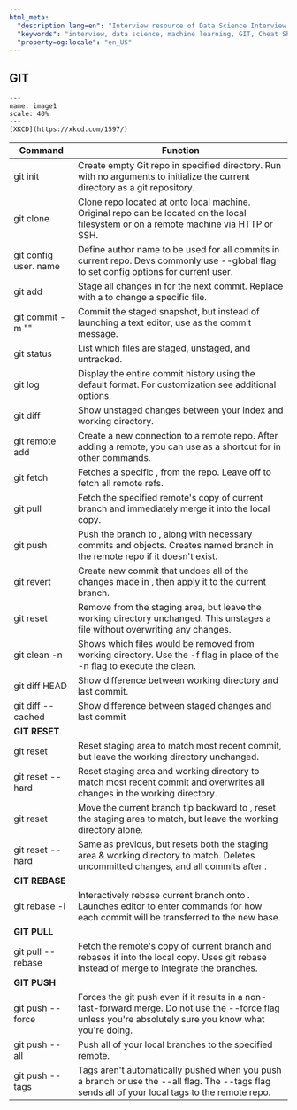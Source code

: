 ```yaml
---
html_meta:
  "description lang=en": "Interview resource of Data Science Interview focusing on Regression."
  "keywords": "interview, data science, machine learning, GIT, Cheat Sheet, Version control"
  "property=og:locale": "en_US"
---
```



## GIT

```{figure} ../MLOps/images/image1.PNG
---
name: image1
scale: 40%
---
[XKCD](https://xkcd.com/1597/)
```

| **Command**                                               | **Function**                                                                                                                                              |
|-----------------------------------------------------------|-----------------------------------------------------------------------------------------------------------------------------------------------------------|
| git init                                                  | Create empty Git repo in specified directory. Run with no arguments to initialize the current directory as a git repository.                              |
| git clone                                                 | Clone repo located at onto local machine. Original repo can be located on the local filesystem or on a remote machine via HTTP or SSH.                    |
| git config user. name                                     | Define author name to be used for all commits in current repo. Devs commonly use --global flag to set config options for current user.                    |
| git add                                                   | Stage all changes in for the next commit. Replace with a to change a specific file.                                                                       |
| git commit -m ""                                          | Commit the staged snapshot, but instead of launching a text editor, use as the commit message.                                                            |
| git status                                                | List which files are staged, unstaged, and untracked.                                                                                                     |
| git log                                                   | Display the entire commit history using the default format. For customization see additional options.                                                     |
| git diff                                                  | Show unstaged changes between your index and working directory.                                                                                           |
| git remote add                                            | Create a new connection to a remote repo. After adding a remote, you can use as a shortcut for in other commands.                                         |
| git fetch                                                 | Fetches a specific , from the repo. Leave off to fetch all remote refs.                                                                                   |
| git pull                                                  | Fetch the specified remote's copy of current branch and immediately merge it into the local copy.                                                         |
| git push                                                  | Push the branch to , along with necessary commits and objects. Creates named branch in the remote repo if it doesn't exist.                               |
| git revert                                                | Create new commit that undoes all of the changes made in , then apply it to the current branch.                                                           |
| git reset                                                 | Remove from the staging area, but leave the working directory unchanged. This unstages a file without overwriting any changes.                            |
| git clean -n                                              | Shows which files would be removed from working directory. Use the -f flag in place of the -n flag to execute the clean.                                  |
| git diff HEAD                                             | Show difference between working directory and last commit.                                                                                                |
| git diff --cached                                         | Show difference between staged changes and last commit                                                                                                    |
| **GIT RESET**                                             |                                                                                                                                                           |
| git reset                                                 | Reset staging area to match most recent commit, but leave the working directory unchanged.                                                                |
| git reset --hard                                          | Reset staging area and working directory to match most recent commit and overwrites all changes in the working directory.                                 |
| git reset                                                 | Move the current branch tip backward to , reset the staging area to match, but leave the working directory alone.                                         |
| git reset --hard                                          | Same as previous, but resets both the staging area & working directory to match. Deletes uncommitted changes, and all commits after .                     |
| **GIT REBASE**                                            |                                                                                                                                                           |
| git rebase -i                                             | Interactively rebase current branch onto . Launches editor to enter commands for how each commit will be transferred to the new base.                     |
| **GIT PULL**                                              |                                                                                                                                                           |
| git pull --rebase                                         | Fetch the remote's copy of current branch and rebases it into the local copy. Uses git rebase instead of merge to integrate the branches.                 |
| **GIT PUSH**                                              |                                                                                                                                                           |
| git push --force                                          | Forces the git push even if it results in a non-fast-forward merge. Do not use the --force flag unless you're absolutely sure you know what you're doing. |
| git push --all                                            | Push all of your local branches to the specified remote.                                                                                                  |
| git push --tags                                           | Tags aren't automatically pushed when you push a branch or use the --all flag. The --tags flag sends all of your local tags to the remote repo.           |
